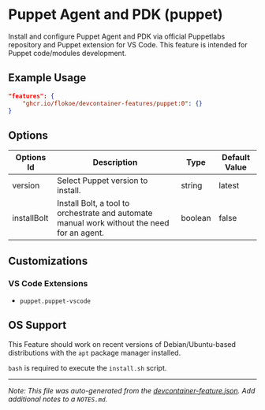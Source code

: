 
# Puppet Agent and PDK (puppet)

Install and configure Puppet Agent and PDK via official Puppetlabs repository and Puppet extension for VS Code. This feature is intended for Puppet code/modules development.

## Example Usage

```json
"features": {
    "ghcr.io/flokoe/devcontainer-features/puppet:0": {}
}
```

## Options

| Options Id | Description | Type | Default Value |
|-----|-----|-----|-----|
| version | Select Puppet version to install. | string | latest |
| installBolt | Install Bolt, a tool to orchestrate and automate manual work without the need for an agent. | boolean | false |

## Customizations

### VS Code Extensions

- `puppet.puppet-vscode`

## OS Support

This Feature should work on recent versions of Debian/Ubuntu-based distributions with the `apt` package manager installed.

`bash` is required to execute the `install.sh` script.


---

_Note: This file was auto-generated from the [devcontainer-feature.json](https://github.com/flokoe/devcontainer-features/blob/main/src/puppet/devcontainer-feature.json).  Add additional notes to a `NOTES.md`._
